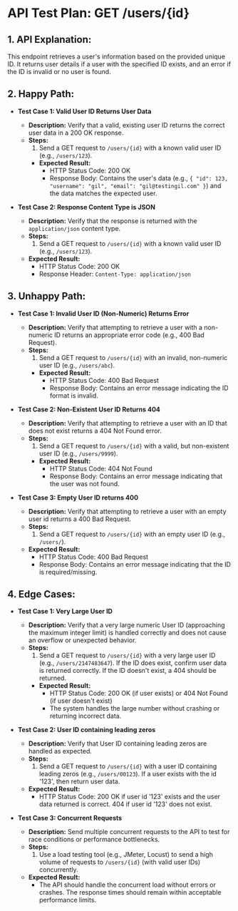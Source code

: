 # API Test Plan: GET /users/{id}

## 1. API Explanation:

This endpoint retrieves a user's information based on the provided unique ID. It returns user details if a user with the specified ID exists, and an error if the ID is invalid or no user is found.

## 2. Happy Path:

*   **Test Case 1: Valid User ID Returns User Data**
    *   **Description:**  Verify that a valid, existing user ID returns the correct user data in a 200 OK response.
    *   **Steps:**
        1.  Send a GET request to `/users/{id}` with a known valid user ID (e.g., `/users/123`).
        *   **Expected Result:**
            *   HTTP Status Code: 200 OK
            *   Response Body:  Contains the user's data (e.g., `{ "id": 123, "username": "gil", "email": "gil@testingil.com" }`) and the data matches the expected user.

*   **Test Case 2: Response Content Type is JSON**
    *   **Description:** Verify that the response is returned with the `application/json` content type.
    *   **Steps:**
        1. Send a GET request to `/users/{id}` with a known valid user ID (e.g., `/users/123`).
    *   **Expected Result:**
        *   HTTP Status Code: 200 OK
        *   Response Header: `Content-Type: application/json`

## 3. Unhappy Path:

*   **Test Case 1: Invalid User ID (Non-Numeric) Returns Error**
    *   **Description:** Verify that attempting to retrieve a user with a non-numeric ID returns an appropriate error code (e.g., 400 Bad Request).
    *   **Steps:**
        1.  Send a GET request to `/users/{id}` with an invalid, non-numeric user ID (e.g., `/users/abc`).
        *   **Expected Result:**
            *   HTTP Status Code: 400 Bad Request
            *   Response Body: Contains an error message indicating the ID format is invalid.

*   **Test Case 2: Non-Existent User ID Returns 404**
    *   **Description:** Verify that attempting to retrieve a user with an ID that does not exist returns a 404 Not Found error.
    *   **Steps:**
        1.  Send a GET request to `/users/{id}` with a valid, but non-existent user ID (e.g., `/users/9999`).
        *   **Expected Result:**
            *   HTTP Status Code: 404 Not Found
            *   Response Body:  Contains an error message indicating that the user was not found.

*   **Test Case 3: Empty User ID returns 400**
    *   **Description:** Verify that attempting to retrieve a user with an empty user id returns a 400 Bad Request.
    *   **Steps:**
        1. Send a GET request to `/users/{id}` with an empty user ID (e.g., `/users/`).
    *   **Expected Result:**
        *   HTTP Status Code: 400 Bad Request
        *   Response Body: Contains an error message indicating that the ID is required/missing.

## 4. Edge Cases:

*   **Test Case 1:  Very Large User ID**
    *   **Description:** Verify that a very large numeric User ID (approaching the maximum integer limit) is handled correctly and does not cause an overflow or unexpected behavior.
    *   **Steps:**
        1.  Send a GET request to `/users/{id}` with a very large user ID (e.g., `/users/2147483647`). If the ID does exist, confirm user data is returned correctly. If the ID doesn't exist, a 404 should be returned.
        *   **Expected Result:**
            *   HTTP Status Code: 200 OK (if user exists) or 404 Not Found (if user doesn't exist)
            *   The system handles the large number without crashing or returning incorrect data.

*   **Test Case 2: User ID containing leading zeros**
    *   **Description:** Verify that User ID containing leading zeros are handled as expected.
    *   **Steps:**
        1. Send a GET request to `/users/{id}` with a user ID containing leading zeros (e.g., `/users/00123`). If a user exists with the id '123', then return user data.
    *   **Expected Result:**
        *   HTTP Status Code: 200 OK if user id '123' exists and the user data returned is correct. 404 if user id '123' does not exist.

*   **Test Case 3:  Concurrent Requests**
    *   **Description:** Send multiple concurrent requests to the API to test for race conditions or performance bottlenecks.
    *   **Steps:**
        1. Use a load testing tool (e.g., JMeter, Locust) to send a high volume of requests to `/users/{id}` (with valid user IDs) concurrently.
    *   **Expected Result:**
        *   The API should handle the concurrent load without errors or crashes. The response times should remain within acceptable performance limits.
